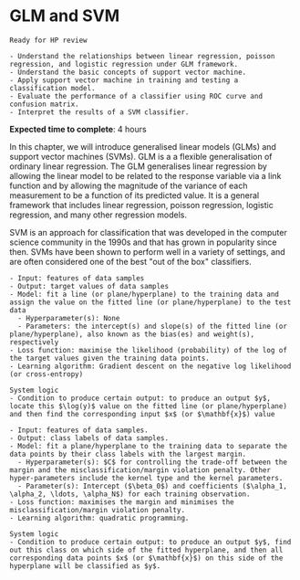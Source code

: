 # GLM and SVM

<!-- Capitalise initials. As compact as possible, prefer ONE line. -->
<!-- We use **UK** English spelling. -->
<!-- File names should be all lowercase, with words separated by hyphens (-), and no spaces.  Each chapter must include an "overview.md" and "quiz-sum-ref.md"-->

```{admonition} Status
Ready for HP review
```

```{admonition} Objectives
- Understand the relationships between linear regression, poisson regression, and logistic regression under GLM framework.
- Understand the basic concepts of support vector machine.
- Apply support vector machine in training and testing a classification model.
- Evaluate the performance of a classifier using ROC curve and confusion matrix.
- Interpret the results of a SVM classifier.
```

**Expected time to complete**: 4 hours

In this chapter, we will introduce generalised linear models (GLMs) and support vector machines (SVMs). GLM is a a flexible generalisation of ordinary linear regression. The GLM generalises linear regression by allowing the linear model to be related to the response variable via a link function and by allowing the magnitude of the variance of each measurement to be a function of its predicted value. It is a general framework that includes linear regression, poisson regression, logistic regression, and many other regression models.

SVM is an approach for classification that was developed in the computer science community in the 1990s and that has grown in popularity since then. SVMs have been shown to perform well in a variety of settings, and are often considered one of the best "out of the box" classifiers.

```{admonition} Ingredients: Poisson regression
- Input: features of data samples
- Output: target values of data samples
- Model: fit a line (or plane/hyperplane) to the training data and assign the value on the fitted line (or plane/hyperplane) to the test data
  - Hyperparameter(s): None
  - Parameters: the intercept(s) and slope(s) of the fitted line (or plane/hyperplane), also known as the bias(es) and weight(s), respectively
- Loss function: maximise the likelihood (probability) of the log of the target values given the training data points.
- Learning algorithm: Gradient descent on the negative log likelihood (or cross-entropy)
```

```{admonition} Transparency: Poisson regression
System logic
- Condition to produce certain output: to produce an output $y$, locate this $\log(y)$ value on the fitted line (or plane/hyperplane) and then find the corresponding input $x$ (or $\mathbf{x}$) value
```

```{admonition} Ingredients: SVM
- Input: features of data samples.
- Output: class labels of data samples.
- Model: fit a plane/hyperplane to the training data to separate the data points by their class labels with the largest margin.
  - Hyperparameter(s): $C$ for controlling the trade-off between the margin and the misclassification/margin violation penalty. Other hyper-parameters include the kernel type and the kernel parameters.
  - Parameter(s): Intercept ($\beta_0$) and coefficients ($\alpha_1, \alpha_2, \ldots, \alpha_N$) for each training observation.
- Loss function: maximises the margin and minimises the misclassification/margin violation penalty.
- Learning algorithm: quadratic programming.
```

```{admonition} Transparency: SVM
System logic
- Condition to produce certain output: to produce an output $y$, find out this class on which side of the fitted hyperplane, and then all corresponding data points $x$ (or $\mathbf{x}$) on this side of the hyperplane will be classified as $y$.
```
<!-- - What input to produce certain output:
- How to produce certain output: -->
